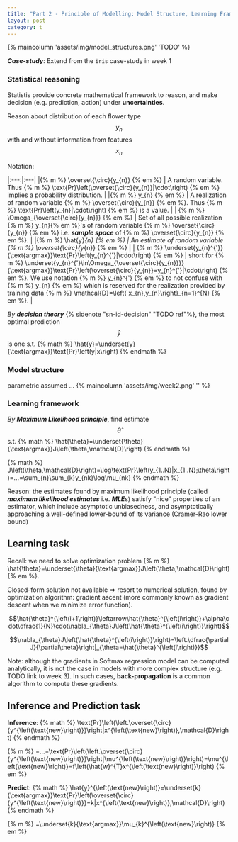 ```yaml
---
title: "Part 2 - Principle of Modelling: Model Structure, Learning Framework"
layout: post
category: t
---
```

{% maincolumn 'assets/img/model_structures.png' 'TODO' %}

***Case-study***: Extend from the `iris` case-study in week 1



### Statistical reasoning
Statistis provide concrete mathematical framework to reason, and make decision (e.g. prediction, action) under **uncertainties**.

Reason about distribution of each flower type $$y_{n}$$ with and without information from features $$x_{n}$$

Notation: 

|:---:|:---|
|{% m %} \overset{\circ}{y_{n}} {% em %} | A random variable. Thus {% m %} \text{Pr}\left(\overset{\circ}{y_{n}}\|\cdot\right) {% em %} implies a probability distribution. |
|{% m %} y_{n} {% em %} | A realization of random variable {% m %} \overset{\circ}{y_{n}} {% em %}. Thus {% m %} \text{Pr}\left(y_{n}\|\cdot\right) {% em %} is a value. |
| {% m %} \Omega_{\overset{\circ}{y_{n}}} {% em %} | Set of all possible realization {% m %} y_{n}{% em %}'s of random variable {% m %} \overset{\circ}{y_{n}} {% em %} i.e. ***sample space*** of {% m %} \overset{\circ}{y_{n}} {% em %}. |
|{% m %} \hat{y}_{n} {% em %} | An estimate of random variable {% m %} \overset{\circ}{y_{n}} {% em %} |
| {% m %} \underset{y_{n}^{'}}{\text{argmax}}\text{Pr}\left(y_{n}^{'}\|\cdot\right) {% em %} | short for {% m %} \underset{y_{n}^{'}\in\Omega_{\overset{\circ}{y_{n}}}}{\text{argmax}}\text{Pr}\left(\overset{\circ}{y_{n}}=y_{n}^{'}\|\cdot\right) {% em %}. We use notation {% m %} y_{n}^{'} {% em %} to not confuse with {% m %} y_{n} {% em %} which is reserved for the realization provided by training data {% m %} \mathcal{D}=\left\{ x_{n},y_{n}\right\}_{n=1}^{N}  {% em %}. |


*By **decision theory*** {% sidenote "sn-id-decision" "TODO ref"%}, the most optimal prediction $$\hat{y}$$ is one s.t. 
{% math %} \hat{y}=\underset{y}{\text{argmax}}\text{Pr}\left(y|x\right) {% endmath %}

###  Model structure
parametric assumed
...
{% maincolumn 'assets/img/week2.png' '' %}



### Learning framework
*By **Maximum Likelihood principle***, find estimate $$\hat{\theta}$$ s.t. 
{% math %} \hat{\theta}=\underset{\theta}{\text{argmax}}J\left(\theta,\mathcal{D}\right) {% endmath %}

{% math %} J\left(\theta,\mathcal{D}\right)=\log\text{Pr}\left(y_{1..N}|x_{1..N};\theta\right)=...=\sum_{n}\sum_{k}y_{nk}\log\mu_{nk} {% endmath %}

Reason: the estimates found by maximum likelihood principle (called ***maximum likelihood estimates*** i.e. ***MLE***s) satisfy "nice" properties of an estimator, which include asymptotic unbiasedness, and asymptotically approaching a well-defined lower-bound of its variance (Cramer-Rao lower bound) 


## Learning task 
Recall: we need to solve optimization problem {% m %} \hat{\theta}=\underset{\theta}{\text{argmax}}J\left(\theta,\mathcal{D}\right) {% em %}.

Closed-form solution not available => resort to numerical solution, found by optimization algorithm: gradient ascent (more commonly known as gradient descent when we minimize error function).

$$\hat{\theta}^{\left(i+1\right)}\leftarrow\hat{\theta}^{\left(i\right)}+\alpha\cdot\dfrac{1}{N}\cdot\nabla_{\theta}J\left(\hat{\theta}^{\left(i\right)}\right)$$

$$\nabla_{\theta}J\left(\hat{\theta}^{\left(i\right)}\right)=\left.\dfrac{\partial J}{\partial\theta}\right|_{\theta=\hat{\theta}^{\left(i\right)}}$$

Note: although the gradients in Softmax regression model can be computed analytically, it is not the case in models with more complex structure (e.g. TODO link to week 3). In such cases, **back-propagation** is a common algorithm to compute these gradients.

## Inference and Prediction task
**Inference**: 
{% math %} \text{Pr}\left(\left.\overset{\circ}{y^{\left(\text{new}\right)}}\right|x^{\left(\text{new}\right)},\mathcal{D}\right) {% endmath %}

{% m %} =...=\text{Pr}\left(\left.\overset{\circ}{y^{\left(\text{new}\right)}}\right|\mu^{\left(\text{new}\right)}\right)=\mu^{\left(\text{new}\right)}=f\left(\hat{w}^{T}x^{\left(\text{new}\right)}\right)
  {% em %}

**Predict**:
{% math %} \hat{y}^{\left(\text{new}\right)}=\underset{k}{\text{argmax}}\text{Pr}\left(\overset{\circ}{y^{\left(\text{new}\right)}}=k|x^{\left(\text{new}\right)},\mathcal{D}\right) {% endmath %}

{% m %} =\underset{k}{\text{argmax}}\mu_{k}^{\left(\text{new}\right)} {% em %}
